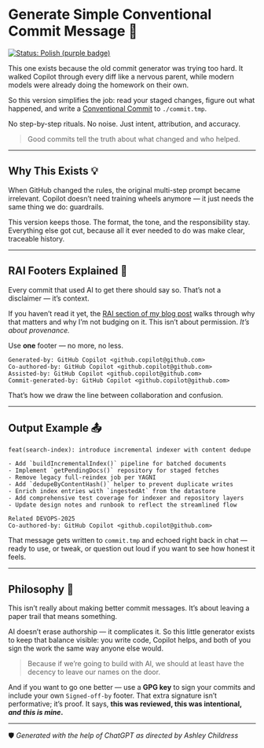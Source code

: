 # Generate Simple Conventional Commit Message 🧠

[![Status: Polish (purple badge)](https://img.shields.io/badge/status-polish-9B5DE5.svg)]()

This one exists because the old commit generator was trying too hard. It walked Copilot through every diff like a nervous parent, while modern models were already doing the homework on their own.

So this version simplifies the job: read your staged changes, figure out what happened, and write a [Conventional Commit](https://www.conventionalcommits.org/en/v1.0.0/) to `./commit.tmp`.

No step-by-step rituals. No noise. Just intent, attribution, and accuracy.

> Good commits tell the truth about what changed and who helped.

---

## Why This Exists 💡

When GitHub changed the rules, the original multi-step prompt became irrelevant. Copilot doesn’t need training wheels anymore — it just needs the same thing we do: guardrails.

This version keeps those. The format, the tone, and the responsibility stay. Everything else got cut, because all it ever needed to do was make clear, traceable history.

---

## RAI Footers Explained 🧾

Every commit that used AI to get there should say so. That’s not a disclaimer — it’s context.

If you haven’t read it yet, the [RAI section of my blog post](https://dev.to/anchildress1/can-we-set-the-record-straight-ai-content-and-a-bit-of-sanity-1inj#5-ai-code-is-ai-content-writers-you-too) walks through why that matters and why I’m not budging on it. This isn’t about permission. _It’s about provenance._

Use **one** footer — no more, no less.

```text
Generated-by: GitHub Copilot <github.copilot@github.com>
Co-authored-by: GitHub Copilot <github.copilot@github.com>
Assisted-by: GitHub Copilot <github.copilot@github.com>
Commit-generated-by: GitHub Copilot <github.copilot@github.com>
```

That’s how we draw the line between collaboration and confusion.

---

## Output Example 📤

```text
feat(search-index): introduce incremental indexer with content dedupe

- Add `buildIncrementalIndex()` pipeline for batched documents
- Implement `getPendingDocs()` repository for staged fetches
- Remove legacy full-reindex job per YAGNI
- Add `dedupeByContentHash()` helper to prevent duplicate writes
- Enrich index entries with `ingestedAt` from the datastore
- Add comprehensive test coverage for indexer and repository layers
- Update design notes and runbook to reflect the streamlined flow

Related DEVOPS-2025
Co-authored-by: GitHub Copilot <github.copilot@github.com>
```

That message gets written to `commit.tmp` and echoed right back in chat — ready to use, or tweak, or question out loud if you want to see how honest it feels.

---

## Philosophy 🧭

This isn’t really about making better commit messages. It’s about leaving a paper trail that means something.

AI doesn’t erase authorship — it complicates it. So this little generator exists to keep that balance visible: you write code, Copilot helps, and both of you sign the work the same way anyone else would.

> Because if we’re going to build with AI, we should at least have the decency to leave our names on the door.

And if you want to go one better — use a **GPG key** to sign your commits and include your own `Signed-off-by` footer. That extra signature isn’t performative; it’s proof. It says, **this was reviewed, this was intentional, _and this is mine_.**

---

🛡️ _Generated with the help of ChatGPT as directed by Ashley Childress_
